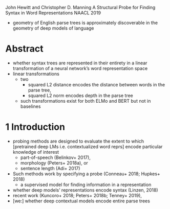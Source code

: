 John Hewitt and Christopher D. Manning
A Structural Probe for Finding Syntax in Word Representations
NAACL 2019

* geometry of English parse trees is approximately discoverable
  in the geometry of deep models of language

# Abstract

* whether syntax trees are represented in their entirety
  in a linear transformation of a neural network’s word representation space
* linear transformations
  * two
    * squared L2 distance encodes the distance between words in the parse tree,
    * squared L2 norm encodes depth in the parse tree
  * such transformations exist for both ELMo and BERT but not in baselines

# 1 Introduction

* probing methods are designed to evaluate the extent to which [pretrained deep
  LMs i.e. contextualized word reprs] encode particular knowledge of interest
  * part-of-speech (Belinkov+ 2017),
  * morphology (Peters+ 2018a), or
  * sentence length (Adi+ 2017)
* Such methods work by specifying a probe (Conneau+ 2018; Hupkes+ 2018)
  * a supervised model for finding information in a representation
* whether deep models’ representations encode syntax (Linzen, 2018)
* recent work (Kuncoro+ 2018; Peters+ 2018b; Tenney+ 2019),
* [we:] whether deep contextual models encode entire parse trees
